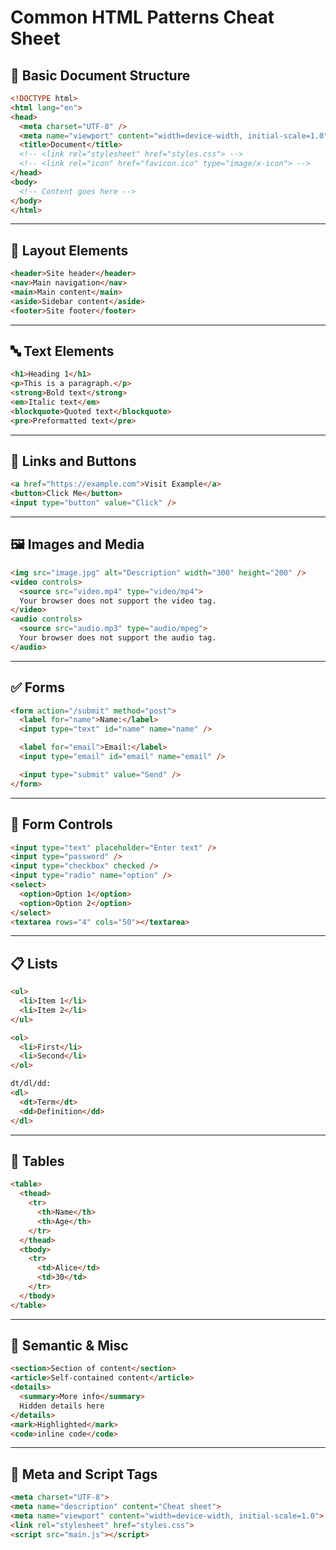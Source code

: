 # Common HTML Patterns Cheat Sheet

## 📄 Basic Document Structure
```html
<!DOCTYPE html>
<html lang="en">
<head>
  <meta charset="UTF-8" />
  <meta name="viewport" content="width=device-width, initial-scale=1.0" />
  <title>Document</title>
  <!-- <link rel="stylesheet" href="styles.css"> -->
  <!-- <link rel="icon" href="favicon.ico" type="image/x-icon"> -->
</head>
<body>
  <!-- Content goes here -->
</body>
</html>
```

---

## 🧱 Layout Elements
```html
<header>Site header</header>
<nav>Main navigation</nav>
<main>Main content</main>
<aside>Sidebar content</aside>
<footer>Site footer</footer>
```

---

## 🔤 Text Elements
```html
<h1>Heading 1</h1>
<p>This is a paragraph.</p>
<strong>Bold text</strong>
<em>Italic text</em>
<blockquote>Quoted text</blockquote>
<pre>Preformatted text</pre>
```

---

## 🔗 Links and Buttons
```html
<a href="https://example.com">Visit Example</a>
<button>Click Me</button>
<input type="button" value="Click" />
```

---

## 🖼️ Images and Media
```html
<img src="image.jpg" alt="Description" width="300" height="200" />
<video controls>
  <source src="video.mp4" type="video/mp4">
  Your browser does not support the video tag.
</video>
<audio controls>
  <source src="audio.mp3" type="audio/mpeg">
  Your browser does not support the audio tag.
</audio>
```

---

## ✅ Forms
```html
<form action="/submit" method="post">
  <label for="name">Name:</label>
  <input type="text" id="name" name="name" />

  <label for="email">Email:</label>
  <input type="email" id="email" name="email" />

  <input type="submit" value="Send" />
</form>
```

---

## 🔘 Form Controls
```html
<input type="text" placeholder="Enter text" />
<input type="password" />
<input type="checkbox" checked />
<input type="radio" name="option" />
<select>
  <option>Option 1</option>
  <option>Option 2</option>
</select>
<textarea rows="4" cols="50"></textarea>
```

---

## 📋 Lists
```html
<ul>
  <li>Item 1</li>
  <li>Item 2</li>
</ul>

<ol>
  <li>First</li>
  <li>Second</li>
</ol>

dt/dl/dd:
<dl>
  <dt>Term</dt>
  <dd>Definition</dd>
</dl>
```

---

## 📐 Tables
```html
<table>
  <thead>
    <tr>
      <th>Name</th>
      <th>Age</th>
    </tr>
  </thead>
  <tbody>
    <tr>
      <td>Alice</td>
      <td>30</td>
    </tr>
  </tbody>
</table>
```

---

## 🎨 Semantic & Misc
```html
<section>Section of content</section>
<article>Self-contained content</article>
<details>
  <summary>More info</summary>
  Hidden details here
</details>
<mark>Highlighted</mark>
<code>inline code</code>
```

---

## 🔧 Meta and Script Tags
```html
<meta charset="UTF-8">
<meta name="description" content="Cheat sheet">
<meta name="viewport" content="width=device-width, initial-scale=1.0">
<link rel="stylesheet" href="styles.css">
<script src="main.js"></script>
```

